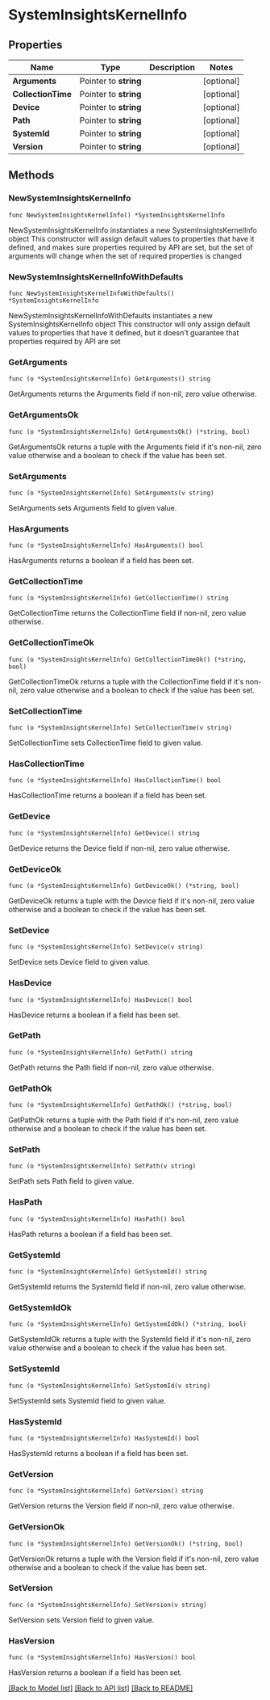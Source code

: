 # SystemInsightsKernelInfo

## Properties

Name | Type | Description | Notes
------------ | ------------- | ------------- | -------------
**Arguments** | Pointer to **string** |  | [optional] 
**CollectionTime** | Pointer to **string** |  | [optional] 
**Device** | Pointer to **string** |  | [optional] 
**Path** | Pointer to **string** |  | [optional] 
**SystemId** | Pointer to **string** |  | [optional] 
**Version** | Pointer to **string** |  | [optional] 

## Methods

### NewSystemInsightsKernelInfo

`func NewSystemInsightsKernelInfo() *SystemInsightsKernelInfo`

NewSystemInsightsKernelInfo instantiates a new SystemInsightsKernelInfo object
This constructor will assign default values to properties that have it defined,
and makes sure properties required by API are set, but the set of arguments
will change when the set of required properties is changed

### NewSystemInsightsKernelInfoWithDefaults

`func NewSystemInsightsKernelInfoWithDefaults() *SystemInsightsKernelInfo`

NewSystemInsightsKernelInfoWithDefaults instantiates a new SystemInsightsKernelInfo object
This constructor will only assign default values to properties that have it defined,
but it doesn't guarantee that properties required by API are set

### GetArguments

`func (o *SystemInsightsKernelInfo) GetArguments() string`

GetArguments returns the Arguments field if non-nil, zero value otherwise.

### GetArgumentsOk

`func (o *SystemInsightsKernelInfo) GetArgumentsOk() (*string, bool)`

GetArgumentsOk returns a tuple with the Arguments field if it's non-nil, zero value otherwise
and a boolean to check if the value has been set.

### SetArguments

`func (o *SystemInsightsKernelInfo) SetArguments(v string)`

SetArguments sets Arguments field to given value.

### HasArguments

`func (o *SystemInsightsKernelInfo) HasArguments() bool`

HasArguments returns a boolean if a field has been set.

### GetCollectionTime

`func (o *SystemInsightsKernelInfo) GetCollectionTime() string`

GetCollectionTime returns the CollectionTime field if non-nil, zero value otherwise.

### GetCollectionTimeOk

`func (o *SystemInsightsKernelInfo) GetCollectionTimeOk() (*string, bool)`

GetCollectionTimeOk returns a tuple with the CollectionTime field if it's non-nil, zero value otherwise
and a boolean to check if the value has been set.

### SetCollectionTime

`func (o *SystemInsightsKernelInfo) SetCollectionTime(v string)`

SetCollectionTime sets CollectionTime field to given value.

### HasCollectionTime

`func (o *SystemInsightsKernelInfo) HasCollectionTime() bool`

HasCollectionTime returns a boolean if a field has been set.

### GetDevice

`func (o *SystemInsightsKernelInfo) GetDevice() string`

GetDevice returns the Device field if non-nil, zero value otherwise.

### GetDeviceOk

`func (o *SystemInsightsKernelInfo) GetDeviceOk() (*string, bool)`

GetDeviceOk returns a tuple with the Device field if it's non-nil, zero value otherwise
and a boolean to check if the value has been set.

### SetDevice

`func (o *SystemInsightsKernelInfo) SetDevice(v string)`

SetDevice sets Device field to given value.

### HasDevice

`func (o *SystemInsightsKernelInfo) HasDevice() bool`

HasDevice returns a boolean if a field has been set.

### GetPath

`func (o *SystemInsightsKernelInfo) GetPath() string`

GetPath returns the Path field if non-nil, zero value otherwise.

### GetPathOk

`func (o *SystemInsightsKernelInfo) GetPathOk() (*string, bool)`

GetPathOk returns a tuple with the Path field if it's non-nil, zero value otherwise
and a boolean to check if the value has been set.

### SetPath

`func (o *SystemInsightsKernelInfo) SetPath(v string)`

SetPath sets Path field to given value.

### HasPath

`func (o *SystemInsightsKernelInfo) HasPath() bool`

HasPath returns a boolean if a field has been set.

### GetSystemId

`func (o *SystemInsightsKernelInfo) GetSystemId() string`

GetSystemId returns the SystemId field if non-nil, zero value otherwise.

### GetSystemIdOk

`func (o *SystemInsightsKernelInfo) GetSystemIdOk() (*string, bool)`

GetSystemIdOk returns a tuple with the SystemId field if it's non-nil, zero value otherwise
and a boolean to check if the value has been set.

### SetSystemId

`func (o *SystemInsightsKernelInfo) SetSystemId(v string)`

SetSystemId sets SystemId field to given value.

### HasSystemId

`func (o *SystemInsightsKernelInfo) HasSystemId() bool`

HasSystemId returns a boolean if a field has been set.

### GetVersion

`func (o *SystemInsightsKernelInfo) GetVersion() string`

GetVersion returns the Version field if non-nil, zero value otherwise.

### GetVersionOk

`func (o *SystemInsightsKernelInfo) GetVersionOk() (*string, bool)`

GetVersionOk returns a tuple with the Version field if it's non-nil, zero value otherwise
and a boolean to check if the value has been set.

### SetVersion

`func (o *SystemInsightsKernelInfo) SetVersion(v string)`

SetVersion sets Version field to given value.

### HasVersion

`func (o *SystemInsightsKernelInfo) HasVersion() bool`

HasVersion returns a boolean if a field has been set.


[[Back to Model list]](../README.md#documentation-for-models) [[Back to API list]](../README.md#documentation-for-api-endpoints) [[Back to README]](../README.md)


